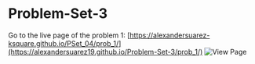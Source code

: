 # Problem-Set-3
Go to the live page of the problem 1: [https://alexandersuarez-ksquare.github.io/PSet_04/prob_1/](https://alexandersuarez19.github.io/Problem-Set-3/prob_1/)
![View Page](https://user-images.githubusercontent.com/125915698/229015608-794eb37c-48bf-4111-b30e-ab0fc1b4226b.png)

